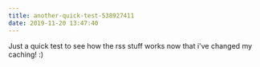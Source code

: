 ```yaml
---
title: another-quick-test-538927411
date: 2019-11-20 13:47:40
---
```


Just a quick test to see how the rss stuff works now that i've changed my caching! :)
